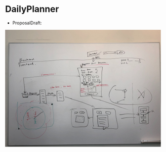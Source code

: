 # DailyPlanner

- ProposalDraft:

![Proposal Draft](Reference/ProposalDraft.jpg?raw=true "ProposalDraft")

